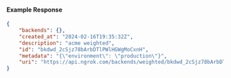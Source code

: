 <!-- Code generated for API Clients. DO NOT EDIT. -->

#### Example Response

```json
{
	"backends": {},
	"created_at": "2024-02-16T19:35:32Z",
	"description": "acme weighted",
	"id": "bkdwd_2cSjz78bArbDTlPWlHGWgMoCxnH",
	"metadata": "{\"environment\": \"production\"}",
	"uri": "https://api.ngrok.com/backends/weighted/bkdwd_2cSjz78bArbDTlPWlHGWgMoCxnH"
}
```
